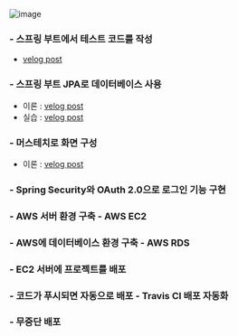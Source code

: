 
![image](https://user-images.githubusercontent.com/58021968/146653841-60a0f3b5-75fb-4986-a955-d5562137584b.png)


### - 스프링 부트에서 테스트 코드를 작성

  - [velog post](https://velog.io/@donsco/Spring-%ED%85%8C%EC%8A%A4%ED%8A%B8-%EC%BD%94%EB%93%9C)

### - 스프링 부트 JPA로 데이터베이스 사용

  - 이론 : [velog post](https://velog.io/@donsco/Spring-JPA)
  - 실습 : [velog post](https://velog.io/@donsco/Spring-JPA-%EC%8B%A4%EC%8A%B5)

### - 머스테치로 화면 구성
  
  - 이론 : [velog post](https://velog.io/@donsco/Spring-Mustache)
### - Spring Security와 OAuth 2.0으로 로그인 기능 구현

### - AWS 서버 환경 구축 - AWS EC2

### - AWS에 데이터베이스 환경 구축 - AWS RDS

### - EC2 서버에 프로젝트를 배포

### - 코드가 푸시되면 자동으로 배포 - Travis CI 배포 자동화

### - 무중단 배포
